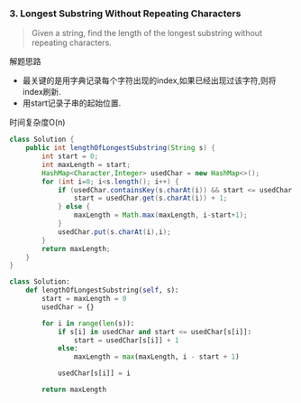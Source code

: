 ### 3. Longest Substring Without Repeating Characters

> Given a string, find the length of the longest substring without repeating characters.

解题思路
* 最关键的是用字典记录每个字符出现的index,如果已经出现过该字符,则将index刷新.
* 用start记录子串的起始位置.

时间复杂度O(n)

```Java
class Solution {
    public int lengthOfLongestSubstring(String s) {
        int start = 0;
        int maxLength = start;
        HashMap<Character,Integer> usedChar = new HashMap<>();
        for (int i=0; i<s.length(); i++) {
            if (usedChar.containsKey(s.charAt(i)) && start <= usedChar.get(s.charAt(i))) {
                start = usedChar.get(s.charAt(i)) + 1;
            } else {
                maxLength = Math.max(maxLength, i-start+1);
            }
            usedChar.put(s.charAt(i),i);
        }
        return maxLength;
    }
}
```

```Python
class Solution:
    def lengthOfLongestSubstring(self, s):
        start = maxLength = 0
        usedChar = {}

        for i in range(len(s)):
            if s[i] in usedChar and start <= usedChar[s[i]]:
                start = usedChar[s[i]] + 1
            else:
                maxLength = max(maxLength, i - start + 1)

            usedChar[s[i]] = i

        return maxLength
```